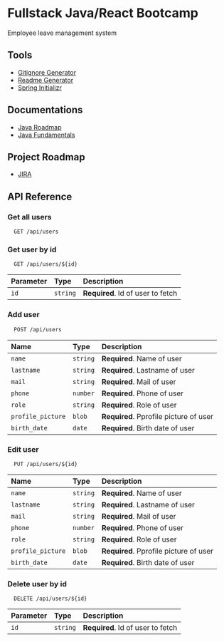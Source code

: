 
# Fullstack Java/React Bootcamp

Employee leave management system


## Tools

- [Gitignore Generator](https://www.toptal.com/developers/gitignore/)
- [Readme Generator](https://readme.so/es)
- [Spring Initializr](https://start.spring.io/)

## Documentations

- [Java Roadmap](https://roadmap.sh/java)
- [Java Fundamentals](https://www.w3schools.com/java/default.asp)

## Project Roadmap
- [JIRA](https://adviters-bootcamp.atlassian.net/jira/software/projects/AB/boards/1/roadmap)


## API Reference

### Get all users

```http
  GET /api/users
```

### Get user by id

```http
  GET /api/users/${id}
```

| Parameter | Type     | Description                       |
| :-------- | :------- | :-------------------------------- |
| `id`      | `string` | **Required**. Id of user to fetch |

### Add user

```http
  POST /api/users
```

| Name | Type     | Description                       |
| :-------- | :------- | :-------------------------------- |
| `name`      | `string` | **Required**. Name of user |
| `lastname`      | `string` | **Required**. Lastname of user |
| `mail`      | `string` | **Required**. Mail of user |
| `phone`      | `number` | **Required**. Phone of user |
| `role`      | `string` | **Required**. Role of user |
| `profile_picture`      | `blob` | **Required**. Pprofile picture of user |
| `birth_date`      | `date` | **Required**. Birth date of user |

### Edit user

```http
  PUT /api/users/${id}
```

| Name | Type     | Description                       |
| :-------- | :------- | :-------------------------------- |
| `name`      | `string` | **Required**. Name of user |
| `lastname`      | `string` | **Required**. Lastname of user |
| `mail`      | `string` | **Required**. Mail of user |
| `phone`      | `number` | **Required**. Phone of user |
| `role`      | `string` | **Required**. Role of user |
| `profile_picture`      | `blob` | **Required**. Pprofile picture of user |
| `birth_date`      | `date` | **Required**. Birth date of user |

### Delete user by id

```http
  DELETE /api/users/${id}
```

| Parameter | Type     | Description                       |
| :-------- | :------- | :-------------------------------- |
| `id`      | `string` | **Required**. Id of user to fetch |